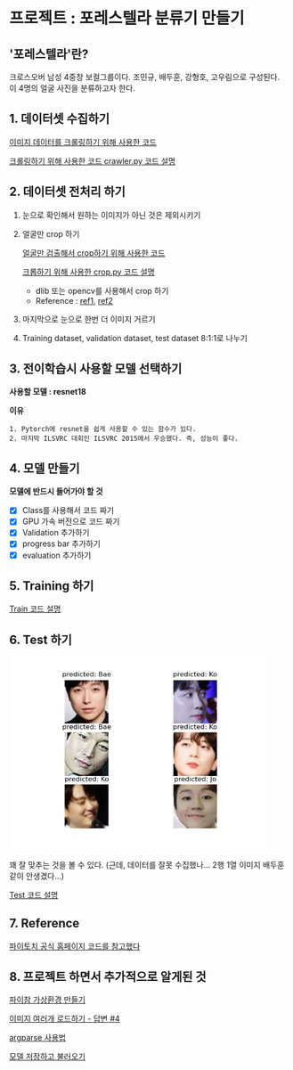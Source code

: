 # 프로젝트 : 포레스텔라 분류기 만들기

## '포레스텔라'란?
크로스오버 남성 4중창 보컬그룹이다. 조민규, 배두훈, 강형호, 고우림으로 구성된다.  
이 4명의 얼굴 사진을 분류하고자 한다.

## 1. 데이터셋 수집하기

[이미지 데이터를 크롤링하기 위해 사용한 코드](https://github.com/ji-in/Hackathon1/blob/main/jiin/crawling.py)

[크롤링하기 위해 사용한 코드 crawler.py 코드 설명](https://github.com/ji-in/Hackathon1/blob/main/jiin/crawler_review.md)

## 2. 데이터셋 전처리 하기

1. 눈으로 확인해서 원하는 이미지가 아닌 것은 제외시키기

2. 얼굴만 crop 하기

   [얼굴만 검출해서 crop하기 위해 사용한 코드](https://github.com/ji-in/Hackathon1/blob/main/jiin/crop.py)

   [크롭하기 위해 사용한 crop.py 코드 설명](https://github.com/ji-in/Hackathon1/blob/jiin/jiin/crop_review.md)

   - dlib 또는 opencv를 사용해서 crop 하기
   - Reference : [ref1](https://m.blog.naver.com/PostView.naver?blogId=dic1224&logNo=221073987368&proxyReferer=https:%2F%2Fwww.google.com%2F), [ref2](https://jngmk.netlify.app/dev/python/2020-03-19-face-recognition-with-openCV-and-dlib)

3. 마지막으로 눈으로 한번 더 이미지 거르기

4. Training dataset, validation dataset, test dataset 8:1:1로 나누기

## 3. 전이학습시 사용할 모델 선택하기

**사용할 모델 : resnet18**

**이유**

 	1. Pytorch에 resnet을 쉽게 사용할 수 있는 함수가 있다.
 	2. 마지막 ILSVRC 대회인 ILSVRC 2015에서 우승했다. 즉, 성능이 좋다.

## 4. 모델 만들기

**모델에 반드시 들어가야 할 것**

- [x] Class를 사용해서 코드 짜기
- [x] GPU 가속 버전으로 코드 짜기
- [x] Validation 추가하기
- [x] progress bar 추가하기
- [x] evaluation 추가하기

## 5. Training 하기

[Train 코드 설명]()

## 6. Test 하기

<img src=".\test.png" style="zoom:72%;" />

꽤 잘 맞추는 것을 볼 수 있다. (근데, 데이터를 잘못 수집했나... 2행 1열 이미지 배두훈같이 안생겼다...)

[Test 코드 설명]()

## 7. Reference

[파이토치 공식 홈페이지 코드를 참고했다](https://tutorials.pytorch.kr/beginner/transfer_learning_tutorial.html)

## 8. 프로젝트 하면서 추가적으로 알게된 것

[파이참 가상환경 만들기](https://bskyvision.com/946)

[이미지 여러개 로드하기 - 답변 #4](https://www.python2.net/questions-57830.htm)

[argparse 사용법](https://docs.python.org/ko/3.7/library/argparse.html)

[모델 저장하고 불러오기](https://tutorials.pytorch.kr/beginner/saving_loading_models.html)
